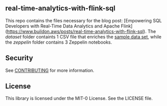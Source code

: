## real-time-analytics-with-flink-sql

This repo contains the files necessary for the blog post: [Empowering SQL Developers with Real-Time Data Analytics and Apache Flink] (https://www.buildon.aws/posts/real-time-analytics-with-flink-sql).
The *dataset* folder containts 1 CSV file that enriches the [sample data set](https://sharkech-public.s3.amazonaws.com/flink-on-kda/yellow_tripdata_2020-01_noHeader.csv), while the *zeppelin* folder contains 3 Zeppelin notebooks.

## Security

See [CONTRIBUTING](CONTRIBUTING.md#security-issue-notifications) for more information.

## License

This library is licensed under the MIT-0 License. See the LICENSE file.

